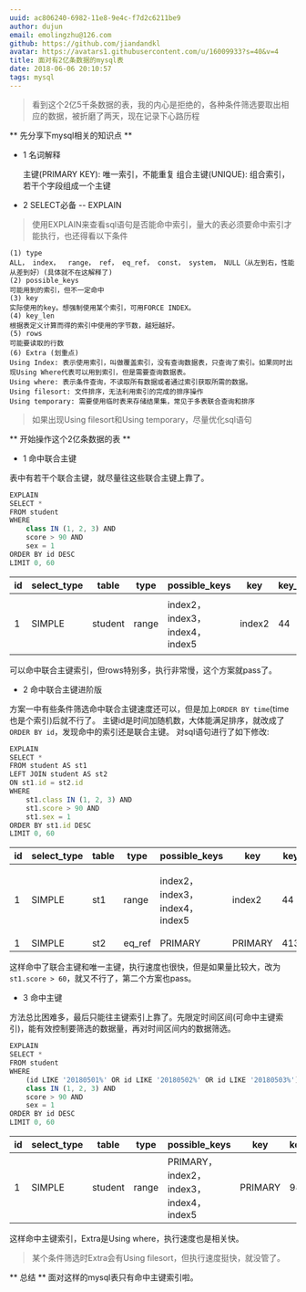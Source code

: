 ```yaml
---
uuid: ac806240-6982-11e8-9e4c-f7d2c6211be9
author: dujun
email: emolingzhu@126.com
github: https://github.com/jiandandkl
avatar: https://avatars1.githubusercontent.com/u/16009933?s=40&v=4
title: 面对有2亿条数据的mysql表
date: 2018-06-06 20:10:57
tags: mysql
---
```



 > 看到这个2亿5千条数据的表，我的内心是拒绝的，各种条件筛选要取出相应的数据，被折磨了两天，现在记录下心路历程

 ** 先分享下mysql相关的知识点 **
 * 1 名词解释

    主键(PRIMARY KEY): 唯一索引，不能重复
    组合主键(UNIQUE): 组合索引，若干个字段组成一个主键

* 2 SELECT必备 -- EXPLAIN
> 使用EXPLAIN来查看sql语句是否能命中索引，量大的表必须要命中索引才能执行，也还得看以下条件

    (1) type
    ALL， index，  range， ref， eq_ref， const， system， NULL（从左到右，性能从差到好）(具体就不在这解释了)
    (2) possible_keys
    可能用到的索引，但不一定命中
    (3) key
    实际使用的key。想强制使用某个索引，可用FORCE INDEX。
    (4) key_len
    根据表定义计算而得的索引中使用的字节数，越短越好。
    (5) rows
    可能要读取的行数
    (6) Extra (划重点)
    Using Index: 表示使用索引，叫做覆盖索引，没有查询数据表，只查询了索引。如果同时出现Using Where代表可以用到索引，但是需要查询数据表。
    Using where: 表示条件查询，不读取所有数据或者通过索引获取所需的数据。
    Using filesort: 文件排序，无法利用索引的完成的排序操作
    Using temporary: 需要使用临时表来存储结果集，常见于多表联合查询和排序
> 如果出现Using filesort和Using temporary，尽量优化sql语句

** 开始操作这个2亿条数据的表 **

* 1 命中联合主键

表中有若干个联合主键，就尽量往这些联合主键上靠了。

```javascript
EXPLAIN 
SELECT *
FROM student
WHERE
	class IN (1, 2, 3) AND
	score > 90 AND
	sex = 1
ORDER BY id DESC
LIMIT 0, 60
```

| id | select_type | table | type | possible_keys | key | key_len | ref | rows | Extra |
| --- | --- | --- | --- | --- | --- | --- | --- | --- | --- |
| 1 | SIMPLE | student | range | index2， index3， index4， index5 | index2 | 44 | NULL | 642323 | Using index condition; Using filesort |

可以命中联合主键索引，但rows特别多，执行非常慢，这个方案就pass了。

* 2 命中联合主键进阶版

方案一中有些条件筛选命中联合主键速度还可以，但是加上`ORDER BY time`(time也是个索引)后就不行了。
主键id是时间加随机数，大体能满足排序，就改成了`ORDER BY id`，发现命中的索引还是联合主键。
对sql语句进行了如下修改:

```javascript
EXPLAIN
SELECT *
FROM student AS st1
LEFT JOIN student AS st2
ON st1.id = st2.id
WHERE
    st1.class IN (1, 2, 3) AND
    st1.score > 90 AND
    st1.sex = 1
ORDER BY st1.id DESC
LIMIT 0, 60
```
| id | select_type | table | type | possible_keys | key | key_len | ref | rows | Extra |
| --- | --- | --- | --- | --- | --- | --- | --- | --- | --- |
| 1 | SIMPLE | st1 | range | index2， index3， index4， index5 | index2 | 44 | NULL | 642323 | Using where; Using index; Using filesort |
| 1 | SIMPLE | st2 | eq_ref | PRIMARY | PRIMARY | 413800 | st.id | 1 | NULL |

这样命中了联合主键和唯一主键，执行速度也很快，但是如果量比较大，改为`st1.score > 60`，就又不行了，第二个方案也pass。

* 3 命中主键

方法总比困难多，最后只能往主键索引上靠了。先限定时间区间(可命中主键索引)，能有效控制要筛选的数据量，再对时间区间内的数据筛选。

```javascript
EXPLAIN
SELECT *
FROM student
WHERE
	(id LIKE '20180501%' OR id LIKE '20180502%' OR id LIKE '20180503%') AND
	class IN (1, 2, 3) AND
	score > 90 AND
	sex = 1
ORDER BY id DESC
LIMIT 0, 60
```

| id | select_type | table | type | possible_keys | key | key_len | ref | rows | Extra |
| --- | --- | --- | --- | --- | --- | --- | --- | --- | --- |
| 1 | SIMPLE | student | range | PRIMARY， index2， index3， index4， index5 | PRIMARY | 98 | NULL | 413800 | Using where |

这样命中主键索引，Extra是Using where，执行速度也是相关快。
> 某个条件筛选时Extra会有Using filesort，但执行速度挺快，就没管了。

 ** 总结 **
 面对这样的mysql表只有命中主键索引啦。
